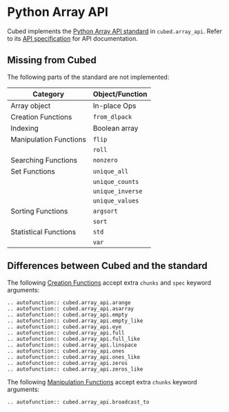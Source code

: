 # Python Array API

Cubed implements the [Python Array API standard](https://data-apis.org/array-api/latest/) in `cubed.array_api`. Refer
to its [API specification](https://data-apis.org/array-api/latest/API_specification/index.html) for API documentation.

## Missing from Cubed

The following parts of the standard are not implemented:

| Category               | Object/Function  |
| ---------------------- | ---------------- |
| Array object           | In-place Ops     |
| Creation Functions     | `from_dlpack`    |
| Indexing               | Boolean array    |
| Manipulation Functions | `flip`           |
|                        | `roll`           |
| Searching Functions    | `nonzero`        |
| Set Functions          | `unique_all`     |
|                        | `unique_counts`  |
|                        | `unique_inverse` |
|                        | `unique_values`  |
| Sorting Functions      | `argsort`        |
|                        | `sort`           |
| Statistical Functions  | `std`            |
|                        | `var`            |

## Differences between Cubed and the standard

The following [Creation Functions](https://data-apis.org/array-api/latest/API_specification/creation_functions.html) accept extra `chunks` and `spec` keyword arguments:

```{eval-rst}
.. autofunction:: cubed.array_api.arange
.. autofunction:: cubed.array_api.asarray
.. autofunction:: cubed.array_api.empty
.. autofunction:: cubed.array_api.empty_like
.. autofunction:: cubed.array_api.eye
.. autofunction:: cubed.array_api.full
.. autofunction:: cubed.array_api.full_like
.. autofunction:: cubed.array_api.linspace
.. autofunction:: cubed.array_api.ones
.. autofunction:: cubed.array_api.ones_like
.. autofunction:: cubed.array_api.zeros
.. autofunction:: cubed.array_api.zeros_like
```

The following [Manipulation Functions](https://data-apis.org/array-api/latest/API_specification/manipulation_functions.html) accept extra `chunks` keyword arguments:

```{eval-rst}
.. autofunction:: cubed.array_api.broadcast_to
```
